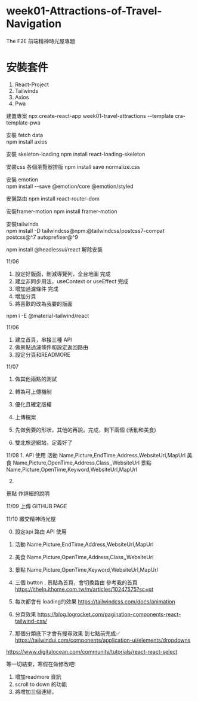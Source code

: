 # week01-Attractions-of-Travel-Navigation
The F2E 前端精神時光屋專題

# 安裝套件

1. React-Project
2. Tailwinds
3. Axios
4. Pwa

建置專案
npx create-react-app week01-travel-attractions --template cra-template-pwa

安裝 fetch data  
npm install axios

安裝 skeleton-loading 
npm install react-loading-skeleton

安裝css 各個瀏覽器排版 
npm install save normalize.css

安裝 emotion  
npm install --save @emotion/core @emotion/styled

安裝路由 
npm install react-router-dom

安裝framer-motion 
npm install framer-motion

安裝tailwinds    
npm install -D tailwindcss@npm:@tailwindcss/postcss7-compat postcss@^7 autoprefixer@^9

npm install @headlessui/react 解除安裝


11/06
1. 設定好版面，刪減導覽列，全台地圖 完成
2. 建立非同步用法，useContext or useEffect 完成
3. 增加過濾條件  完成
4. 增加分頁      
5. 將喜歡的改為我要的版面

npm i -E @material-tailwind/react

11/06
1. 建立首頁，串接三種 API
2. 做景點過濾條件和設定返回路由
3. 設定分頁和READMORE



11/07
1. 做其他兩點的測試
2. 轉為可上傳機制 
3. 優化且確定版權
3. 上傳檔案


1. 先做我要的形狀，其他的再說。完成，剩下兩個 (活動和美食)
2. 雙北旅遊網站，定義好了

11/08
1.
API 使用
活動
Name,Picture,EndTime,Address,WebsiteUrl,MapUrl
美食
Name,Picture,OpenTime,Address,Class,,WebsiteUrl
景點
Name,Picture,OpenTime,Keyword,WebsiteUrl,MapUrl

2.
景點 作詳細的說明

11/09 
上傳 GITHUB PAGE

11/10
繳交精神時光屋

0. 設定api 路由
API 使用
1. 活動
Name,Picture,EndTime,Address,WebsiteUrl,MapUrl
2. 美食
Name,Picture,OpenTime,Address,Class,,WebsiteUrl
3. 景點
Name,Picture,OpenTime,Keyword,WebsiteUrl,MapUrl

1.   三個 button , 景點為首頁，會切換路由
參考我的首頁
https://ithelp.ithome.com.tw/m/articles/10247575?sc=pt

2.  每次都會有 loading的效果
https://tailwindcss.com/docs/animation

3. 分頁效果
https://blog.logrocket.com/pagination-components-react-tailwind-css/

4.  那個分類底下才會有搜尋效果
到七點前完成✅
https://tailwindui.com/components/application-ui/elements/dropdowns

https://www.digitalocean.com/community/tutorials/react-react-select


等一切結束，寒假在做修改吧!
1. 增加readmore 資訊
2. scroll to down 的功能
3. 將增加三個連結，